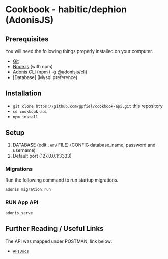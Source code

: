 # Cookbook - habitic/dephion (AdonisJS)

## Prerequisites

You will need the following things properly installed on your computer.

* [Git](https://git-scm.com/)
* [Node.js](https://nodejs.org/) (with npm)
* [Adonis CLI](https://www.npmjs.com/package/@adonisjs/cli) (npm i -g @adonisjs/cli)
* [Database] (Mysql preference)

## Installation

* `git clone https://github.com/gpfiel/cookbook-api.git` this repository
* `cd cookbook-api`
* `npm install`

## Setup

1. DATABASE (edit `.env` FILE) (CONFIG database_name, password and username)
2. Default port (127.0.0.1:3333)

### Migrations

Run the following command to run startup migrations.

```js
adonis migration:run
```

### RUN App API

```js
adonis serve
```

## Further Reading / Useful Links

The API was mapped under POSTMAN, link below:
* [`APIDocs`](https://documenter.getpostman.com/view/11672383/TVCmQjAG)

